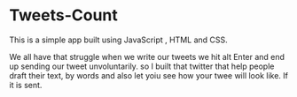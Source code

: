 # Tweets-Count


This is a simple app built using JavaScript , HTML and CSS. 

We all have that struggle when we write our tweets we hit alt Enter and end up sending our tweet unvoluntarily. so I built that twitter that help people draft their text, by words and also let yoiu see how your twee will look like. If it is sent.
